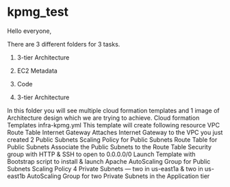 # kpmg_test

Hello everyone,

There are 3 different folders for 3 tasks.
1. 3-tier Architecture
2. EC2 Metadata
3. Code

1. 3-tier Architecture

In this folder you will see multiple cloud formation templates and 1 image of Architecture design which we are trying to achieve.
  Cloud formation Templates
      infra-kpmg.yml 
          This template will create following resource
              VPC
              Route Table
              Internet Gateway
              Attaches Internet Gateway to the VPC you just created
              2 Public Subnets
              Scaling Policy for Public Subnets
              Route Table for Public Subnets
              Associate the Public Subnets to the Route Table
              Security group with HTTP & SSH to open to 0.0.0.0/0
              Launch Template with Bootstrap script to install & launch Apache
              AutoScaling Group for Public Subnets
              Scaling Policy
              4 Private Subnets — two in us-east1a & two in us-east1b
              AutoScaling Group for two Private Subnets in the Application tier
        
